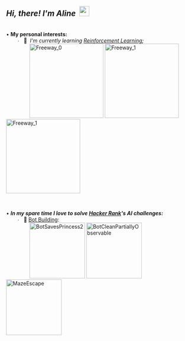## *Hi, there! I'm Aline* &nbsp;<img src="https://user-images.githubusercontent.com/5679180/79618120-0daffb80-80be-11ea-819e-d2b0fa904d07.gif" width="27px">    
&nbsp;   
• **My personal interests:**  
&nbsp; &nbsp; &nbsp; &nbsp; ∙ &nbsp; 👾 &nbsp;*I'm currently learning [Reinforcement Learning](https://github.com/AlmeidaAlin3/Project_DRL_Freeway_Game/blob/main/deep_freeway.ipynb);*  
&nbsp; &nbsp; &nbsp; &nbsp; &nbsp; &nbsp; &nbsp; &nbsp; <img src="https://raw.githubusercontent.com/AlmeidaAlin3/Project_DRL_Freeway_Game/main/freeway_0.gif" title="Freeway_0" alt="Freeway_0" height="200">    <img src="https://raw.githubusercontent.com/AlmeidaAlin3/Project_DRL_Freeway_Game/main/freeway_1.gif" title="Freeway_1" alt="Freeway_1" height="200">    <img src="https://raw.githubusercontent.com/AlmeidaAlin3/Project_DRL_Freeway_Game/main/freeway_2.gif" title="Freeway_1" alt="Freeway_1" height="200">  

&nbsp;  


• ***In my spare time I love to solve [Hacker Rank](https://www.hackerrank.com/domains/ai)'s AI challenges:***  
&nbsp; &nbsp; &nbsp; &nbsp; ∙ &nbsp; 🤖 [Bot Building](https://github.com/AlmeidaAlin3/HackerRank_AI_Challenges):  
 &nbsp; &nbsp; &nbsp; &nbsp; &nbsp; &nbsp; &nbsp; &nbsp; <img src="https://github.com/AlmeidaAlin3/HackerRank_Challenges_Artificial_Intelligence/blob/main/2_BotSavesPrincess2/BotSavesPrincess2.gif?raw=true" title="BotSavesPrincess2" alt="BotSavesPrincess2" height="150">   <img src="https://github.com/AlmeidaAlin3/HackerRank_Challenges_Artificial_Intelligence/blob/main/5_BotCleanPartiallyObservable/BotCleanPartiallyObservable.gif?raw=true" title="BotCleanPartiallyObservable" alt="BotCleanPartiallyObservable" height="150">    <img src="https://github.com/AlmeidaAlin3/HackerRank_Challenges_Artificial_Intelligence/blob/main/6_MazeEscape/MazeEscape.gif?raw=true" title="BotCleanPartiallyObservable" alt="MazeEscape" height="150">
 
<!-- 
&nbsp; &nbsp; ∙ &nbsp; [***Clusterization of AI-Synthesized Voices using Bispectral Analysis and Dimensionality Reduction:***](https://github.com/AlmeidaAlin3/AI-Synthesized_Voices_Clusterization) *A project that proposes the use of bispectral analysis and statistical tools to create features capable to show the differences between human and DeepFake voices. For more details, please refer to the [paper](https://github.com/AlmeidaAlin3/AI-Synthesized_Voices_Clusterization/blob/main/paper/Clusterization%20of%20AI-Synthesized%20Voices%20using%20Bispectral%20Analysis%20and%20Dimensionality%20Reduction%20-%20Aline%20Gabriel%20de%20Almeida%20.pdf), to the [notebook](https://github.com/AlmeidaAlin3/AI-Synthesized_Voices_Clusterization/blob/main/colab_notebook/Clusterization%20of%20AI-Synthesized%20Voices%20-%20Aline%20Gabriel%20de%20Almeida.ipynb) or to the [presentation](https://www.youtube.com/watch?v=EkkUnHBzECo&ab_channel=AlineAlmeida).*  

&nbsp; &nbsp; ∙ &nbsp; [***Stanford's Machine Learning Course:***](https://github.com/AlmeidaAlin3/MachineLearning/blob/master/README.md) *The Stanford's Machine Learning Course gave me a super solid mathematical foundation for Machine Learning! [Here](https://github.com/AlmeidaAlin3/MachineLearning/blob/master/README.md)'s my problem set solutions for the course.*  
-->

<!--
&nbsp; &nbsp; ∙ &nbsp; 👾 &nbsp;*Visit my [youtube channel](https://www.youtube.com/channel/UCSe5r5jc5cEywlVuRVOvd9Q) (amazing videos are coming soon!* 🥰 *).*  
-->
